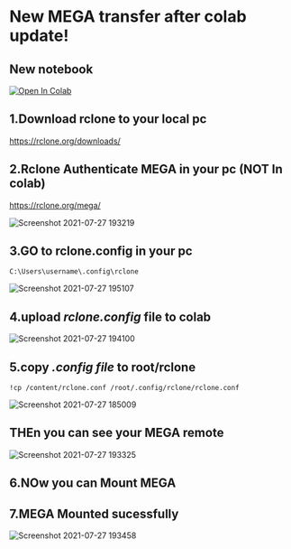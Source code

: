 # New MEGA transfer after colab update!

## New notebook  


[![Open In Colab](https://colab.research.google.com/assets/colab-badge.svg)](https://colab.research.google.com/github/jakiyaa/MEga-to-gdrive-transfer/blob/main/New_MEGA_%3C%3E_GDRIVE_.ipynb)




## 1.Download rclone to your local pc

 https://rclone.org/downloads/ 


## 2.Rclone Authenticate MEGA in your pc (NOT In colab)
https://rclone.org/mega/  

![Screenshot 2021-07-27 193219](https://user-images.githubusercontent.com/67457538/127168563-727f4e9b-b3ef-4137-a3bf-c63fe551f384.png)



## 3.GO to rclone.config in your pc

``` C:\Users\username\.config\rclone ```


![Screenshot 2021-07-27 195107](https://user-images.githubusercontent.com/67457538/127170840-fda3098c-3325-44ea-a379-772f571820de.png)


## 4.upload _rclone.config_ file to colab

![Screenshot 2021-07-27 194100](https://user-images.githubusercontent.com/67457538/127169048-d49739e5-746a-499c-975c-d868171e5e39.png)


## 5.copy _.config file_ to  root/rclone

``` !cp /content/rclone.conf /root/.config/rclone/rclone.conf  ```

![Screenshot 2021-07-27 185009](https://user-images.githubusercontent.com/67457538/127169647-59fbc723-c7ef-4955-b665-664e29fd3aa1.png)


## THEn you  can see your MEGA remote

![Screenshot 2021-07-27 193325](https://user-images.githubusercontent.com/67457538/127169714-aa14b177-595b-4b6e-92db-7012e4467d38.png)

## 6.NOw you can Mount MEGA

## 7.MEGA Mounted sucessfully

![Screenshot 2021-07-27 193458](https://user-images.githubusercontent.com/67457538/127169882-e4f074a7-2fa5-4278-a85d-b9d99a570dbf.png)
